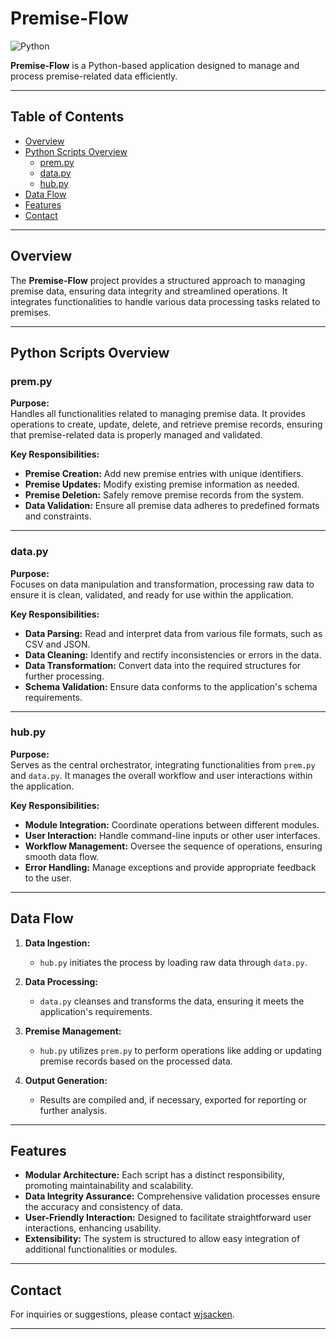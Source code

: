 # Premise-Flow

![Python](https://img.shields.io/badge/Python-3.8%2B-blue.svg)

**Premise-Flow** is a Python-based application designed to manage and process premise-related data efficiently.

---

## Table of Contents

- [Overview](#overview)
- [Python Scripts Overview](#python-scripts-overview)
  - [prem.py](#prempy)
  - [data.py](#datapy)
  - [hub.py](#hubpy)
- [Data Flow](#data-flow)
- [Features](#features)
- [Contact](#contact)

---

## Overview

The **Premise-Flow** project provides a structured approach to managing premise data, ensuring data integrity and streamlined operations. It integrates functionalities to handle various data processing tasks related to premises.

---

## Python Scripts Overview

### prem.py

**Purpose:**  
Handles all functionalities related to managing premise data. It provides operations to create, update, delete, and retrieve premise records, ensuring that premise-related data is properly managed and validated.

**Key Responsibilities:**

- **Premise Creation:** Add new premise entries with unique identifiers.
- **Premise Updates:** Modify existing premise information as needed.
- **Premise Deletion:** Safely remove premise records from the system.
- **Data Validation:** Ensure all premise data adheres to predefined formats and constraints.

---

### data.py

**Purpose:**  
Focuses on data manipulation and transformation, processing raw data to ensure it is clean, validated, and ready for use within the application.

**Key Responsibilities:**

- **Data Parsing:** Read and interpret data from various file formats, such as CSV and JSON.
- **Data Cleaning:** Identify and rectify inconsistencies or errors in the data.
- **Data Transformation:** Convert data into the required structures for further processing.
- **Schema Validation:** Ensure data conforms to the application's schema requirements.

---

### hub.py

**Purpose:**  
Serves as the central orchestrator, integrating functionalities from `prem.py` and `data.py`. It manages the overall workflow and user interactions within the application.

**Key Responsibilities:**

- **Module Integration:** Coordinate operations between different modules.
- **User Interaction:** Handle command-line inputs or other user interfaces.
- **Workflow Management:** Oversee the sequence of operations, ensuring smooth data flow.
- **Error Handling:** Manage exceptions and provide appropriate feedback to the user.

---

## Data Flow

1. **Data Ingestion:**  
   - `hub.py` initiates the process by loading raw data through `data.py`.

2. **Data Processing:**  
   - `data.py` cleanses and transforms the data, ensuring it meets the application's requirements.

3. **Premise Management:**  
   - `hub.py` utilizes `prem.py` to perform operations like adding or updating premise records based on the processed data.

4. **Output Generation:**  
   - Results are compiled and, if necessary, exported for reporting or further analysis.

---

## Features

- **Modular Architecture:** Each script has a distinct responsibility, promoting maintainability and scalability.
- **Data Integrity Assurance:** Comprehensive validation processes ensure the accuracy and consistency of data.
- **User-Friendly Interaction:** Designed to facilitate straightforward user interactions, enhancing usability.
- **Extensibility:** The system is structured to allow easy integration of additional functionalities or modules.

---

## Contact

For inquiries or suggestions, please contact [wjsacken](https://github.com/wjsacken).

---
